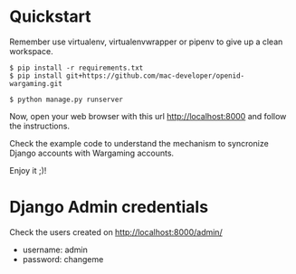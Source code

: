 # Quickstart

Remember use virtualenv, virtualenvwrapper or pipenv to give up a clean workspace.

```
$ pip install -r requirements.txt
$ pip install git+https://github.com/mac-developer/openid-wargaming.git

$ python manage.py runserver
```

Now, open your web browser with this url [http://localhost:8000](http://localhost:8000) and follow the instructions.

Check the example code to understand the mechanism to syncronize Django accounts with Wargaming accounts.

Enjoy it ;)!

# Django Admin credentials

Check the users created on [http://localhost:8000/admin/](http://localhost:8000/admin/)

* username: admin
* password: changeme
